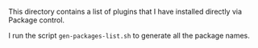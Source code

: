 
This directory contains a list of plugins that I have installed directly via Package control.

I run the script `gen-packages-list.sh` to generate all the package names.
